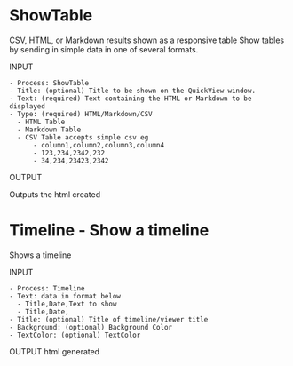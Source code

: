 # ShowTable 
CSV, HTML, or Markdown results shown as a responsive table
Show tables by sending in simple data in one of several formats.

INPUT
```
- Process: ShowTable
- Title: (optional) Title to be shown on the QuickView window.
- Text: (required) Text containing the HTML or Markdown to be displayed
- Type: (required) HTML/Markdown/CSV
  - HTML Table
  - Markdown Table
  - CSV Table accepts simple csv eg
      - column1,column2,column3,column4 
      - 123,234,2342,232
      - 34,234,23423,2342 
```

OUTPUT

Outputs the html created

# Timeline - Show a timeline 
Shows a timeline

INPUT
```
- Process: Timeline
- Text: data in format below
  - Title,Date,Text to show
  - Title,Date,
- Title: (optional) Title of timeline/viewer title
- Background: (optional) Background Color
- TextColor: (optional) TextColor
```

OUTPUT
html generated

